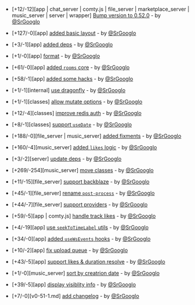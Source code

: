 * [+12/-12][app | chat_server | comty.js | file_server | marketplace_server | music_server | server | wrapper] [Bump version to 0.52.0](https://github.com/ragestudio/comty/commit/876064e4a82591465f90fa392ff8382209ba75a3) - by [@SrGooglo](https://github.com/srgooglo)

* [+127/-0][app] [added basic layout](https://github.com/ragestudio/comty/commit/0a9a6c3106fcf6ca794f4370a7a3fedd9d8d9ec4) - by [@SrGooglo](https://github.com/srgooglo)

* [+3/-1][app] [added deps](https://github.com/ragestudio/comty/commit/4047667911a471eff348a3260188124dc41685ba) - by [@SrGooglo](https://github.com/srgooglo)

* [+1/-0][app] [format](https://github.com/ragestudio/comty/commit/564022bcb9e6b41f95639b1fb93af39353f45175) - by [@SrGooglo](https://github.com/srgooglo)

* [+61/-0][app] [added `rooms` core](https://github.com/ragestudio/comty/commit/c30913708fcba9d793767de91850701fcf37ebca) - by [@SrGooglo](https://github.com/srgooglo)

* [+58/-1][app] [added some hacks](https://github.com/ragestudio/comty/commit/f0e7a0a199946c3f420ca3e38091c034b19b64c8) - by [@SrGooglo](https://github.com/srgooglo)

* [+1/-1][internal] [use dragonfly](https://github.com/ragestudio/comty/commit/85bf5dea339b507422643800ceb6083e090b7eda) - by [@SrGooglo](https://github.com/srgooglo)

* [+1/-1][classes] [allow mutate options](https://github.com/ragestudio/comty/commit/8c35fd4f9a73f70a86203a7cd6a9e44097a4d547) - by [@SrGooglo](https://github.com/srgooglo)

* [+12/-4][classes] [improve redis auth](https://github.com/ragestudio/comty/commit/be4e2a3cd9c3bfe0bd8528bb0181203b9c86c6c7) - by [@SrGooglo](https://github.com/srgooglo)

* [+8/-1][classes] [support `useDate`](https://github.com/ragestudio/comty/commit/0a17e141a92f6e031d4d55ea832c044f49aae70d) - by [@SrGooglo](https://github.com/srgooglo)

* [+188/-0][file_server | music_server] [added fixments](https://github.com/ragestudio/comty/commit/0f4d6d3213ccd09425fce2107e64d8100ab4005a) - by [@SrGooglo](https://github.com/srgooglo)

* [+160/-4][music_server] [added `likes` logic](https://github.com/ragestudio/comty/commit/b2eb2a94fbbf43a580d60b92db9174382c72f2ad) - by [@SrGooglo](https://github.com/srgooglo)

* [+3/-2][server] [update deps](https://github.com/ragestudio/comty/commit/c2bff2a0921981f019ea2384a528d75b31e8564b) - by [@SrGooglo](https://github.com/srgooglo)

* [+269/-254][music_server] [move classes](https://github.com/ragestudio/comty/commit/bbf53d36a68e74427e87aa40332b57310b011462) - by [@SrGooglo](https://github.com/srgooglo)

* [+11/-15][file_server] [support backblaze](https://github.com/ragestudio/comty/commit/f856ce92d1bc1f2247e635b834b0fe5cf1faa31d) - by [@SrGooglo](https://github.com/srgooglo)

* [+45/-1][file_server] [rename `post-process`](https://github.com/ragestudio/comty/commit/6fcd98b070e026f1bc0e1954ef7f2b06a7df08be) - by [@SrGooglo](https://github.com/srgooglo)

* [+44/-7][file_server] [support providers](https://github.com/ragestudio/comty/commit/70778caba93764a83c0a91eed2bfb489ee0f01a9) - by [@SrGooglo](https://github.com/srgooglo)

* [+59/-5][app | comty.js] [handle track likes](https://github.com/ragestudio/comty/commit/c25528269a122469c5e83309377be1c175ca9084) - by [@SrGooglo](https://github.com/srgooglo)

* [+4/-19][app] [use `seekToTimeLabel` utils](https://github.com/ragestudio/comty/commit/c275242f1e0927ff80ca8137bbbf0636895c246e) - by [@SrGooglo](https://github.com/srgooglo)

* [+34/-0][app] [added `useWsEvents` hooks](https://github.com/ragestudio/comty/commit/c225658d15114b96d91da399a186771590193373) - by [@SrGooglo](https://github.com/srgooglo)

* [+10/-2][app] [fix upload queue](https://github.com/ragestudio/comty/commit/a5ffd235fda6c8f7c4075d8e4e4fe1a88a106649) - by [@SrGooglo](https://github.com/srgooglo)

* [+43/-5][app] [support likes & duration resolve](https://github.com/ragestudio/comty/commit/76267ef0e6804d77af8d0edd1e0e49e8b5ed2ff8) - by [@SrGooglo](https://github.com/srgooglo)

* [+1/-0][music_server] [sort by creatrion date](https://github.com/ragestudio/comty/commit/1938916e56783327d648b3bc217132adb4ffe88a) - by [@SrGooglo](https://github.com/srgooglo)

* [+39/-5][app] [display visiblity info](https://github.com/ragestudio/comty/commit/dfb0e463132f712f68511f55476af1ec0ec5c7dc) - by [@SrGooglo](https://github.com/srgooglo)

* [+7/-0][v0-51-1.md] [add changelog](https://github.com/ragestudio/comty/commit/a427f6c6cf75d42de2d688019e538781a3f51735) - by [@SrGooglo](https://github.com/srgooglo)